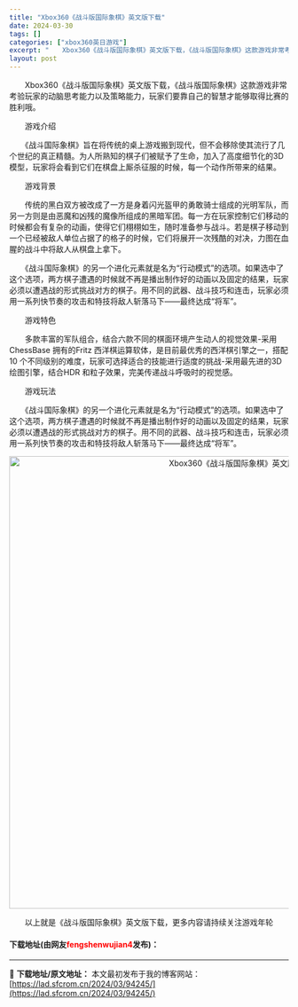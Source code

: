 ```yaml
---
title: "Xbox360《战斗版国际象棋》英文版下载"
date: 2024-03-30
tags: []
categories: ["xbox360英日游戏"]
excerpt: "　　Xbox360《战斗版国际象棋》英文版下载，《战斗版国际象棋》这款游戏非常考验玩家的动脑思考能力以及策略能力，玩家们要靠自己的智慧才能够取得比赛的胜利哦。 　　游戏介绍 　　《战斗国际象棋》旨在将传统的桌上游戏搬到现代，但不会移除使其流行了几个世纪的真正精髓。为人所熟知的棋子们被赋予了生命，加入&hellip;"
layout: post
---
```


 <p>　　Xbox360《战斗版国际象棋》英文版下载，《战斗版国际象棋》这款游戏非常考验玩家的动脑思考能力以及策略能力，玩家们要靠自己的智慧才能够取得比赛的胜利哦。</p> <p>　　游戏介绍</p> <p>　　《战斗国际象棋》旨在将传统的桌上游戏搬到现代，但不会移除使其流行了几个世纪的真正精髓。为人所熟知的棋子们被赋予了生命，加入了高度细节化的3D模型，玩家将会看到它们在棋盘上厮杀征服的时候，每一个动作所带来的结果。</p> <p>　　游戏背景</p> <p>　　传统的黑白双方被改成了一方是身着闪光盔甲的勇敢骑士组成的光明军队，而另一方则是由恶魔和凶残的魔像所组成的黑暗军团。每一方在玩家控制它们移动的时候都会有复杂的动画，使得它们栩栩如生，随时准备参与战斗。若是棋子移动到一个已经被敌人单位占据了的格子的时候，它们将展开一次残酷的对决，力图在血腥的战斗中将敌人从棋盘上拿下。</p> <p>　　《战斗国际象棋》的另一个进化元素就是名为&ldquo;行动模式&rdquo;的选项。如果选中了这个选项，两方棋子遭遇的时候就不再是播出制作好的动画以及固定的结果，玩家必须以遭遇战的形式挑战对方的棋子。用不同的武器、战斗技巧和连击，玩家必须用一系列快节奏的攻击和特技将敌人斩落马下&mdash;&mdash;最终达成&ldquo;将军&rdquo;。</p> <p>　　游戏特色</p> <p>　　多款丰富的军队组合，结合六款不同的棋面环境产生动人的视觉效果-采用ChessBase 拥有的Fritz 西洋棋运算软体，是目前最优秀的西洋棋引擎之一，搭配10 个不同级别的难度，玩家可选择适合的技能进行适度的挑战-采用最先进的3D 绘图引擎，结合HDR 和粒子效果，完美传递战斗呼吸时的视觉感。</p> <p>　　游戏玩法</p> <p>　　《战斗国际象棋》的另一个进化元素就是名为&ldquo;行动模式&rdquo;的选项。如果选中了这个选项，两方棋子遭遇的时候就不再是播出制作好的动画以及固定的结果，玩家必须以遭遇战的形式挑战对方的棋子。用不同的武器、战斗技巧和连击，玩家必须用一系列快节奏的攻击和特技将敌人斩落马下&mdash;&mdash;最终达成&ldquo;将军&rdquo;。</p> <p align="center"><img align="" border="0" src="https://lad.sfcrom.cn/wp-content/uploads/2024/03/20240330_6607d446aebe4.jpg" width="816" alt="Xbox360《战斗版国际象棋》英文版下载" /></p> <p>　　以上就是《战斗版国际象棋》英文版下载，更多内容请持续关注游戏年轮</p> <p><h4>下载地址(由网友<font color="red">fengshenwujian4</font>发布)：</h4></p> 

---
📖 **下载地址/原文地址：** 本文最初发布于我的博客网站：[https://lad.sfcrom.cn/2024/03/94245/](https://lad.sfcrom.cn/2024/03/94245/)
